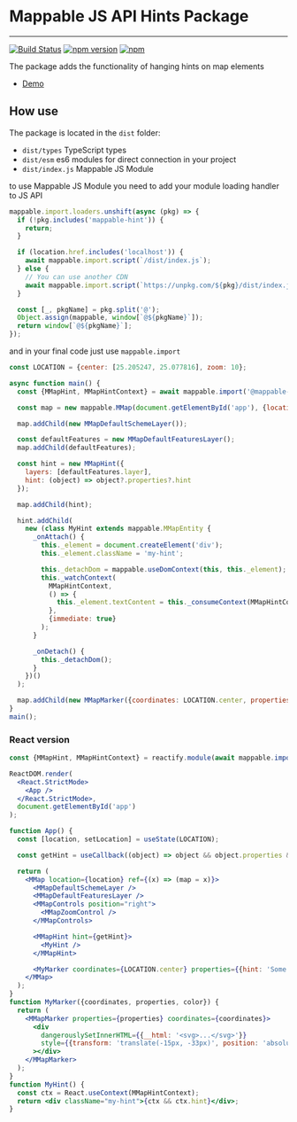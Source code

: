 # Mappable JS API Hints Package

---

[![Build Status](https://github.com/mappable-world/mappable-hint/workflows/Run%20tests/badge.svg)](https://github.com/mappable-world/mappable-hint/actions/workflows/tests.yml)
[![npm version](https://badge.fury.io/js/@mappable-world%2Fmappable-hint.svg)](https://badge.fury.io/js/@mappable-world%2Fmappable-hint)
[![npm](https://img.shields.io/npm/dm/@mappable-world/mappable-hint.svg)](https://www.npmjs.com/package/@mappable-world/mappable-hint)

The package adds the functionality of hanging hints on map elements

- [Demo](https://codesandbox.io/embed/wgqnh8?fontsize=14&hidenavigation=1&theme=dark&initialpath=react.html&module=react.html&moduleview=1)

## How use

The package is located in the `dist` folder:

- `dist/types` TypeScript types
- `dist/esm` es6 modules for direct connection in your project
- `dist/index.js` Mappable JS Module

to use Mappable JS Module you need to add your module loading handler to JS API

```js
mappable.import.loaders.unshift(async (pkg) => {
  if (!pkg.includes('mappable-hint')) {
    return;
  }

  if (location.href.includes('localhost')) {
    await mappable.import.script(`/dist/index.js`);
  } else {
    // You can use another CDN
    await mappable.import.script(`https://unpkg.com/${pkg}/dist/index.js`);
  }

  const [_, pkgName] = pkg.split('@');
  Object.assign(mappable, window[`@${pkgName}`]);
  return window[`@${pkgName}`];
});
```

and in your final code just use `mappable.import`

```js
const LOCATION = {center: [25.205247, 25.077816], zoom: 10};

async function main() {
  const {MMapHint, MMapHintContext} = await mappable.import('@mappable-world/mappable-hint@0.0.1');

  const map = new mappable.MMap(document.getElementById('app'), {location: LOCATION});

  map.addChild(new MMapDefaultSchemeLayer());

  const defaultFeatures = new MMapDefaultFeaturesLayer();
  map.addChild(defaultFeatures);

  const hint = new MMapHint({
    layers: [defaultFeatures.layer],
    hint: (object) => object?.properties?.hint
  });

  map.addChild(hint);

  hint.addChild(
    new (class MyHint extends mappable.MMapEntity {
      _onAttach() {
        this._element = document.createElement('div');
        this._element.className = 'my-hint';

        this._detachDom = mappable.useDomContext(this, this._element);
        this._watchContext(
          MMapHintContext,
          () => {
            this._element.textContent = this._consumeContext(MMapHintContext)?.hint;
          },
          {immediate: true}
        );
      }

      _onDetach() {
        this._detachDom();
      }
    })()
  );

  map.addChild(new MMapMarker({coordinates: LOCATION.center, properties: {hint: 'Some hint'}}));
}
main();
```

### React version

```jsx
const {MMapHint, MMapHintContext} = reactify.module(await mappable.import('@mappable-world/mappable-hint@0.0.1'));

ReactDOM.render(
  <React.StrictMode>
    <App />
  </React.StrictMode>,
  document.getElementById('app')
);

function App() {
  const [location, setLocation] = useState(LOCATION);

  const getHint = useCallback((object) => object && object.properties && object.properties.hint, []);

  return (
    <MMap location={location} ref={(x) => (map = x)}>
      <MMapDefaultSchemeLayer />
      <MMapDefaultFeaturesLayer />
      <MMapControls position="right">
        <MMapZoomControl />
      </MMapControls>

      <MMapHint hint={getHint}>
        <MyHint />
      </MMapHint>

      <MyMarker coordinates={LOCATION.center} properties={{hint: 'Some text'}} color={'#ff00ff'} />
    </MMap>
  );
}
function MyMarker({coordinates, properties, color}) {
  return (
    <MMapMarker properties={properties} coordinates={coordinates}>
      <div
        dangerouslySetInnerHTML={{__html: '<svg>...</svg>'}}
        style={{transform: 'translate(-15px, -33px)', position: 'absolute'}}
      ></div>
    </MMapMarker>
  );
}
function MyHint() {
  const ctx = React.useContext(MMapHintContext);
  return <div className="my-hint">{ctx && ctx.hint}</div>;
}
```
